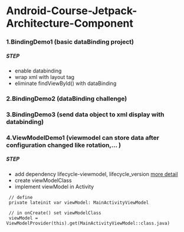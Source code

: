 # Android-Course-Jetpack-Architecture-Component

### 1.BindingDemo1 (basic dataBinding project)
##### STEP
 - enable databinding
 - wrap xml with layout tag
 - eliminate findViewById() with dataBinding

### 2.BindingDemo2 (dataBinding challenge)
### 3.BindingDemo3 (send data object to xml display with databinding)
### 4.ViewModelDemo1 (viewmodel can store data after configuration changed like rotation,... )
##### STEP
 - add dependency lifecycle-viewmodel,  lifecycle_version [more detail](https://developer.android.com/jetpack/androidx/releases/lifecycle)
 - create viewModelClass
 - implement viewModel in Activity
 ```
  // define
  private lateinit var viewModel: MainActivityViewModel
  
  // in onCreate() set viewModelClass
  viewModel = ViewModelProvider(this).get(MainActivityViewModel::class.java)
 ```
